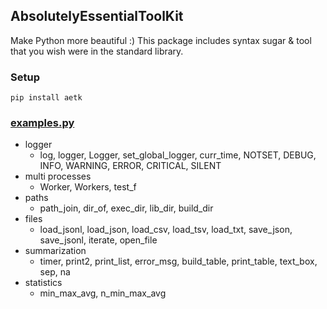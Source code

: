## AbsolutelyEssentialToolKit
Make Python more beautiful :) This package includes syntax sugar & tool that you wish were in the standard library.

### Setup

    pip install aetk

### [examples.py](https://github.com/sudongqi/AbsolutelyEssentialToolKit/blob/main/examples.py)

* logger
  * log, logger, Logger, set_global_logger, curr_time, NOTSET, DEBUG, INFO, WARNING, ERROR, CRITICAL, SILENT
* multi processes
  * Worker, Workers, test_f
* paths
  * path_join, dir_of, exec_dir, lib_dir, build_dir
* files
  * load_jsonl, load_json, load_csv, load_tsv, load_txt, save_json, save_jsonl, iterate, open_file
* summarization
  * timer, print2, print_list, error_msg, build_table, print_table, text_box, sep, na
* statistics
  * min_max_avg, n_min_max_avg 
  






